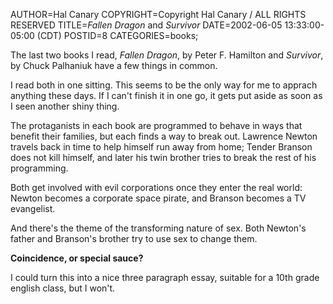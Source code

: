 AUTHOR=Hal Canary
COPYRIGHT=Copyright Hal Canary / ALL RIGHTS RESERVED
TITLE=_Fallen Dragon_ and _Survivor_
DATE=2002-06-05 13:33:00-05:00 (CDT)
POSTID=8
CATEGORIES=books;

The last two books I read, _Fallen Dragon_, by Peter F. Hamilton and _Survivor_, by Chuck Palhaniuk have a few things in common.

I read both in one sitting. This seems to be the only way for me to apprach anything these days. If I can't finish it in one go, it gets put aside as soon as I seen another shiny thing.

The protaganists in each book are programmed to behave in ways that benefit their families, but each finds a way to break out. Lawrence Newton travels back in time to help himself run away from home; Tender Branson does not kill himself, and later his twin brother tries to break the rest of his programming.

Both get involved with evil corporations once they enter the real world: Newton becomes a corporate space pirate, and Branson becomes a TV evangelist.

And there's the theme of the transforming nature of sex. Both Newton's father and Branson's brother try to use sex to change them.

**Coincidence, or special sauce?**

I could turn this into a nice three paragraph essay, suitable for a 10th grade english class, but I won't.
